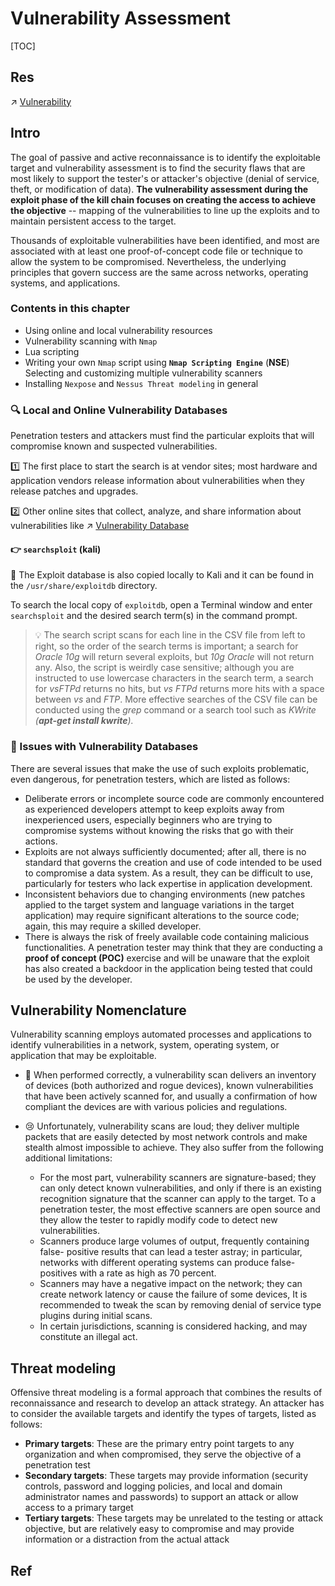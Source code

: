 # Vulnerability Assessment

[TOC]



## Res
↗ [Vulnerability](../../../../☠️%20Kill%20Chain/🏹%20Vulnerability/Vulnerability.md)



## Intro
The goal of passive and active reconnaissance is to identify the exploitable target and vulnerability assessment is to find the security flaws that are most likely to support the tester's or attacker's objective (denial of service, theft, or modification of data). **The vulnerability assessment during the exploit phase of the kill chain focuses on creating the access to achieve the objective** -- mapping of the vulnerabilities to line up the exploits and to maintain persistent access to the target.

Thousands of exploitable vulnerabilities have been identified, and most are associated with at least one proof-of-concept code file or technique to allow the system to be compromised. Nevertheless, the underlying principles that govern success are the same across networks, operating systems, and applications.

### Contents in this chapter
- Using online and local vulnerability resources
- Vulnerability scanning with `Nmap`
- Lua scripting
- Writing your own `Nmap` script using **`Nmap Scripting Engine`** (**NSE**) Selecting and customizing multiple vulnerability scanners
- Installing `Nexpose` and `Nessus Threat modeling` in general


### 🔍 Local and Online Vulnerability Databases
Penetration testers and attackers must find the particular exploits that will compromise known and suspected vulnerabilities. 

1️⃣ The first place to start the search is at vendor sites; most hardware and application vendors release information about vulnerabilities when they release patches and upgrades. 

2️⃣ Other online sites that collect, analyze, and share information about vulnerabilities like ↗ [Vulnerability Database](../../../../☠️%20Kill%20Chain/🏹%20Vulnerability/Vulnerability%20Database/Vulnerability%20Database.md)


#### 👉 `searchsploit` (kali)
🥰 The Exploit database is also copied locally to Kali and it can be found in the `/usr/share/exploitdb` directory.

To search the local copy of `exploitdb`, open a Terminal window and enter `searchsploit` and the desired search term(s) in the command prompt.

> 💡
> The search script scans for each line in the CSV file from left to right, so the order of the search terms is important; a search for *Oracle 10g* will return several exploits, but *10g Oracle* will not return any. Also, the script is weirdly case sensitive; although you are instructed to use lowercase characters in the search term, a search for *vsFTPd* returns no hits, but *vs FTPd* returns more hits with a space between *vs* and *FTP*. More effective searches of the CSV file can be conducted using the *grep* command or a search tool such as *KWrite* *(**apt-get install kwrite**).*


### 🐞 Issues with Vulnerability Databases
There are several issues that make the use of such exploits problematic, even dangerous, for penetration testers, which are listed as follows:

- Deliberate errors or incomplete source code are commonly encountered as experienced developers attempt to keep exploits away from inexperienced users, especially beginners who are trying to compromise systems without knowing the risks that go with their actions.  
- Exploits are not always sufficiently documented; after all, there is no standard that governs the creation and use of code intended to be used to compromise a data system. As a result, they can be difficult to use, particularly for testers who lack expertise in application development. 
- Inconsistent behaviors due to changing environments (new patches applied to the target system and language variations in the target application) may require significant alterations to the source code; again, this may require a skilled developer.
- There is always the risk of freely available code containing malicious functionalities. A penetration tester may think that they are conducting a **proof of concept (POC)** exercise and will be unaware that the exploit has also created a backdoor in the application being tested that could be used by the developer.



## Vulnerability Nomenclature
Vulnerability scanning employs automated processes and applications to identify vulnerabilities in a network, system, operating system, or application that may be exploitable.

- 🥰 When performed correctly, a vulnerability scan delivers an inventory of devices (both authorized and rogue devices), known vulnerabilities that have been actively scanned for, and usually a confirmation of how compliant the devices are with various policies and regulations.

- 😢 Unfortunately, vulnerability scans are loud; they deliver multiple packets that are easily detected by most network controls and make stealth almost impossible to achieve. They also suffer from the following additional limitations:
	- For the most part, vulnerability scanners are signature-based; they can only detect known vulnerabilities, and only if there is an existing recognition signature that the scanner can apply to the target. To a penetration tester, the most effective scanners are open source and they allow the tester to rapidly modify code to detect new vulnerabilities.
	- Scanners produce large volumes of output, frequently containing false- positive results that can lead a tester astray; in particular, networks with different operating systems can produce false-positives with a rate as high as 70 percent.
	- Scanners may have a negative impact on the network; they can create network latency or cause the failure of some devices, It is recommended to tweak the scan by removing denial of service type plugins during initial scans.  
	- In certain jurisdictions, scanning is considered hacking, and may constitute an illegal act.



## Threat modeling
Offensive threat modeling is a formal approach that combines the results of reconnaissance and research to develop an attack strategy. An attacker has to consider the available targets and identify the types of targets, listed as follows:
- **Primary targets**: These are the primary entry point targets to any organization and when compromised, they serve the objective of a penetration test
- **Secondary targets**: These targets may provide information (security controls, password and logging policies, and local and domain administrator names and passwords) to support an attack or allow access to a primary target
- **Tertiary targets**: These targets may be unrelated to the testing or attack objective, but are relatively easy to compromise and may provide information or a distraction from the actual attack






## Ref